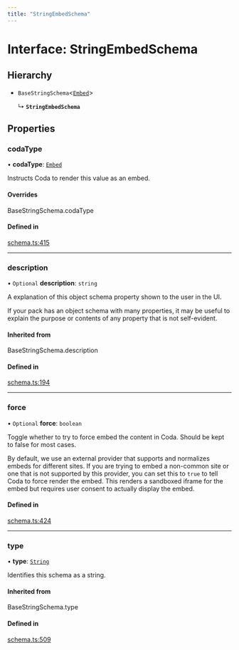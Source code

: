 ```yaml
---
title: "StringEmbedSchema"
---
```

# Interface: StringEmbedSchema

## Hierarchy

- `BaseStringSchema`<[`Embed`](../enums/ValueHintType.md#embed)\>

  ↳ **`StringEmbedSchema`**

## Properties

### codaType

• **codaType**: [`Embed`](../enums/ValueHintType.md#embed)

Instructs Coda to render this value as an embed.

#### Overrides

BaseStringSchema.codaType

#### Defined in

[schema.ts:415](https://github.com/coda/packs-sdk/blob/main/schema.ts#L415)

___

### description

• `Optional` **description**: `string`

A explanation of this object schema property shown to the user in the UI.

If your pack has an object schema with many properties, it may be useful to
explain the purpose or contents of any property that is not self-evident.

#### Inherited from

BaseStringSchema.description

#### Defined in

[schema.ts:194](https://github.com/coda/packs-sdk/blob/main/schema.ts#L194)

___

### force

• `Optional` **force**: `boolean`

Toggle whether to try to force embed the content in Coda. Should be kept to false for most cases.

By default, we use an external provider that supports and normalizes embeds for different sites. If you are trying
to embed a non-common site or one that is not supported by this provider,
you can set this to `true` to tell Coda to force render the embed. This renders a sandboxed iframe for the embed
but requires user consent to actually display the embed.

#### Defined in

[schema.ts:424](https://github.com/coda/packs-sdk/blob/main/schema.ts#L424)

___

### type

• **type**: [`String`](../enums/ValueType.md#string)

Identifies this schema as a string.

#### Inherited from

BaseStringSchema.type

#### Defined in

[schema.ts:509](https://github.com/coda/packs-sdk/blob/main/schema.ts#L509)
